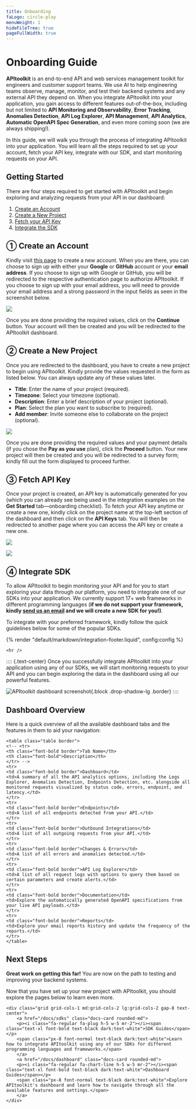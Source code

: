 ```yaml
---
title: Onboarding
faLogo: circle-play
menuWeight: 1
hideFileTree: true
pageFullWidth: true
---
```


# Onboarding Guide

**APItoolkit** is an end-to-end API and web services management toolkit for engineers and customer support teams. We use AI to help engineering teams observe, manage, monitor, and test their backend systems and any external API they depend on. When you integrate APItoolkit into your application, you gain access to different features out-of-the-box, including but not limited to **API Monitoring and Observability**, **Error Tracking**, **Anomalies Detection**, **API Log Explorer**, **API Management**, **API Analytics**, **Automatic OpenAPI Spec Generation**, and even more coming soon (we are always shipping!).
<!-- TODO: add links to the list of features once they're shipped -->

In this guide, we will walk you through the process of integrating APItoolkit into your application. You will learn all the steps required to set up your account, fetch your API key, integrate with our SDK, and start monitoring requests on your API.

## Getting Started

There are four steps required to get started with APItoolkit and begin exploring and analyzing requests from your API in our dashboard:

1. [Create an Account](#create-an-account)
2. [Create a New Project](#create-a-new-project)
3. [Fetch your API Key](#fetch-api-key)
4. [Integrate the SDK](#integrate-sdk)

## ① Create an Account

Kindly visit [this page](https://app.apitoolkit.com?utm_source=docs_onboarding) to create a new account. When you are there, you can choose to sign up with either your **Google** or **GitHub** account or your **email address**. If you choose to sign up with Google or GitHub, you will be redirected to the respective authentication page to authorize APItoolkit. If you choose to sign up with your email address, you will need to provide your email address and a strong password in the input fields as seen in the screenshot below.

![](/docs/onboarding/signup-page.png)

Once you are done providing the required values, click on the **Continue** button. Your account will then be created and you will be redirected to the APItoolkit dashboard.

## ② Create a New Project

Once you are redirected to the dashboard, you have to create a new project to begin using APItoolkit. Kindly provide the values requested in the form as listed below. You can always update any of these values later.

- **Title**: Enter the name of your project (required).
- **Timezone**: Select your timezone (optional).
- **Description**: Enter a brief description of your project (optional).
- **Plan**: Select the plan you want to subscribe to (required).
- **Add member**: Invite someone else to collaborate on the project (optional).

<!-- TODO: update this screenshot once the UI changes are made -->
![](/docs/onboarding/create-project.png)

Once you are done providing the required values and your payment details (if you chose the **Pay as you use** plan), click the **Proceed** button. Your new project will then be created and you will be redirected to a survey form; kindly fill out the form displayed to proceed further.

## ③ Fetch API Key

Once your project is created, an API key is automatically generated for you (which you can already see being used in the integration examples on the **Get Started** tab—onboarding checklist). To fetch your API key anytime or create a new one, kindly click on the project name at the top-left section of the dashboard and then click on the **API Keys** tab. You will then be redirected to another page where you can access the API key or create a new one.

<!-- TODO: update this screenshot once the UI changes are made -->
![](/docs/onboarding/settings-popup.png)

![](/docs/onboarding/api-keys.png)

## ④ Integrate SDK

To allow APItoolkit to begin monitoring your API and for you to start exploring your data through our platform, you need to integrate one of our SDKs into your application. We currently support 17+ web frameworks in different programming languages (**if we do not support your framework, kindly [send us an email](mailto:hello@apitoolkit.io) and we will create a new SDK for you!)**.

To integrate with your preferred framework, kindly follow the quick guidelines below for some of the popular SDKs.

{% render "default/markdown/integration-footer.liquid", config:config %}

```=html
<hr />
```

::::
{.text-center}
Once you successfully integrate APItoolkit into your application using any of our SDKs, we will start monitoring requests to your API and you can begin exploring the data in the dashboard using all our powerful features.

![APItoolkit dashboard screenshot](/assets/img/dashboard.png){.block .drop-shadow-lg .border}
::::

## Dashboard Overview

Here is a quick overview of all the available dashboard tabs and the features in them to aid your navigation:

```=html
<table class="table border">
<!-- <tr>
<th class="font-bold border">Tab Name</th>
<th class="font-bold">Description</th>
</tr> -->
<tr>
<td class="font-bold border">Dashboard</td>
<td>A summary of all the API analytics options, including the Logs Explorer, Anomalies Detection, Endpoints Detection, etc. alongside all monitored requests visualized by status code, errors, endpoint, and latency.</td>
</tr>
<tr>
<td class="font-bold border">Endpoints</td>
<td>A list of all endpoints detected from your API.</td>
</tr>
<tr>
<td class="font-bold border">Outbound Integrations</td>
<td>A list of all outgoing requests from your API.</td>
</tr>
<tr>
<td class="font-bold border">Changes & Errors</td>
<td>A list of all errors and anomalies detected.</td>
</tr>
<tr>
<td class="font-bold border">API Log Explorer</td>
<td>A list of all request logs with options to query them based on certain parameters and create alerts.</td>
</tr>
<tr>
<td class="font-bold border">Documentation</td>
<td>Explore the automatically generated OpenAPI specifications from your live API payloads.</td>
</tr>
<tr>
<td class="font-bold border">Reports</td>
<td>Explore your email reports history and update the frequency of the reports.</td>
</tr>
</table>
```

## Next Steps

**Great work on getting this far!** You are now on the path to testing and improving your backend systems.

Now that you have set up your new project with APItoolkit, you should explore the pages below to learn even more.

```=html
<div class="grid grid-cols-1 md:grid-cols-2 lg:grid-cols-2 gap-8 text-center">
    <a href="/docs/sdks" class="docs-card rounded-md">
    <p><i class="fa-regular fa-plug h-5 w-5 mr-2"></i><span class="text-xl font-bold text-black dark:text-white">SDK Guides</span></p>
    <span class="px-8 font-normal text-black dark:text-white">Learn how to integrate APItoolkit using any of our SDKs for different programming languages and frameworks.</span>
    </a>
    <a href="/docs/dashboard" class="docs-card rounded-md">
    <p><i class="fa-regular fa-chart-line h-5 w-5 mr-2"></i><span class="text-xl font-bold text-black dark:text-white">Dashboard Guides</span></p>
    <span class="px-8 font-normal text-black dark:text-white">Explore APItoolkit's dashboard and learn how to navigate through all the available features and settings.</span>
    </a>
</div>
```
